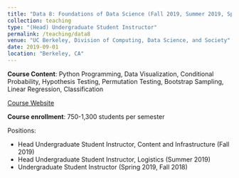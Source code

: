 ```yaml
---
title: "Data 8: Foundations of Data Science (Fall 2019, Summer 2019, Spring 2019, Fall 2018)"
collection: teaching
type: "(Head) Undergraduate Student Instructor"
permalink: /teaching/data8
venue: "UC Berkeley, Division of Computing, Data Science, and Society"
date: 2019-09-01
location: "Berkeley, CA"
---
```

<b>Course Content</b>: Python Programming, Data Visualization, Conditional Probability, Hypothesis Testing, Permutation Testing, Bootstrap Sampling, Linear Regression, Classification

[Course Website](http://data8.org/)

<b>Course enrollment</b>: 750-1,300 students per semester

Positions:
* Head Undergraduate Student Instructor, Content and Infrastructure (Fall 2019)
* Head Undergraduate Student Instructor, Logistics (Summer 2019)
* Undergraduate Student Instructor (Spring 2019, Fall 2018)

